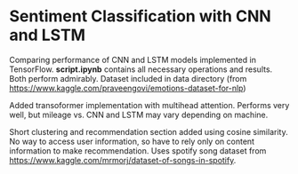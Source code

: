 # Sentiment Classification with CNN and LSTM
Comparing performance of CNN and LSTM models implemented in TensorFlow. **script.ipynb** contains all necessary operations and results. Both perform admirably. Dataset included in data directory (from https://www.kaggle.com/praveengovi/emotions-dataset-for-nlp)

Added transoformer implementation with multihead attention. Performs very well, but mileage vs. CNN and LSTM may vary depending on machine.

Short clustering and recommendation section added using cosine similarity. No way to access user information, so have to rely only on content information to make recommendation. Uses spotify song dataset from https://www.kaggle.com/mrmorj/dataset-of-songs-in-spotify. 
